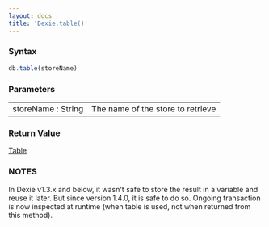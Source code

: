 ```yaml
---
layout: docs
title: 'Dexie.table()'
---
```


### Syntax

```javascript
db.table(storeName)
```

### Parameters
<table>
  <tr>
    <td>storeName : String</td>
    <td>The name of the store to retrieve</td>
  </tr>
</table>

### Return Value

[Table](/docs/Table/Table)

### NOTES

In Dexie v1.3.x and below, it wasn't safe to store the result in a variable and reuse it later. But since version 1.4.0, it is safe to do so. Ongoing transaction is now inspected at runtime (when table is used, not when returned from this method).
